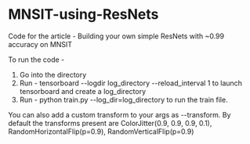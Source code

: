# MNSIT-using-ResNets
Code for the article - Building your own simple ResNets with ~0.99 accuracy on MNSIT


To run the code - 
1. Go into the directory
2. Run - tensorboard --logdir log_directory --reload_interval 1 to launch tensorboard and create a log_directory
3. Run -  python train.py --log_dir=log_directory to run the train file.

You can also add a custom transform to your args as --transform. By default the transforms present are ColorJitter(0.9, 0.9, 0.9, 0.1), RandomHorizontalFlip(p=0.9), RandomVerticalFlip(p=0.9)
